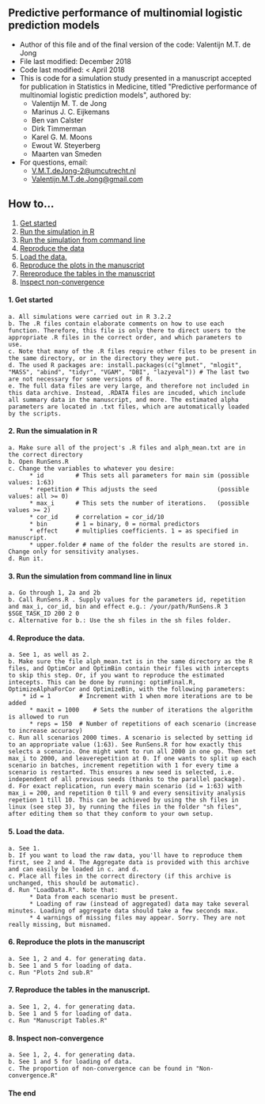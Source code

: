 ## Predictive performance of multinomial logistic prediction models
* Author of this file and of the final version of the code: Valentijn M.T. de Jong
* File last modified: December 2018
* Code last modified: < April 2018
* This is code for a simulation study presented in a manuscript accepted for publication in Statistics in Medicine, titled "Predictive performance of multinomial logistic prediction models", authored by:
    * Valentijn M. T. de Jong
    * Marinus J. C. Eijkemans
    * Ben van Calster
    * Dirk Timmerman
    * Karel G. M. Moons
    * Ewout W. Steyerberg
    * Maarten van Smeden
* For questions, email: 
    * V.M.T.deJong-2@umcutrecht.nl
    * Valentijn.M.T.de.Jong@gmail.com

## How to...
1. [Get started](#start)
2. [Run the simulation in R](#inR)
3. [Run the simulation from command line](#cmd)
4. [Reproduce the data](#rep-data)
5. [Load the data.](#load)
6. [Reproduce the plots in the manuscript](#plots)
7. [Rereproduce the tables in the manuscript](#tables)
8. [Inspect non-convergence](#non-conv)

#### 1. Get started <a name="start"></a>
    a. All simulations were carried out in R 3.2.2
    b. The .R files contain elaborate comments on how to use each function. Therefore, this file is only there to direct users to the appropriate .R files in the correct order, and which parameters to use.
    c. Note that many of the .R files require other files to be present in the same directory, or in the directory they were put.
    d. The used R packages are: install.packages(c("glmnet", "mlogit", "MASS", "abind", "tidyr", "VGAM", "DBI", "lazyeval")) # The last two are not necessary for some versions of R.
    e. The full data files are very large, and therefore not included in this data archive. Instead, .RDATA files are incuded, which include all summary data in the manuscript, and more. The estimated alpha parameters are located in .txt files, which are automatically loaded by the scripts.

#### 2. Run the simualation in R <a name="inR"></a>
    a. Make sure all of the project's .R files and alph_mean.txt are in the correct directory
    b. Open RunSens.R
    c. Change the variables to whatever you desire:
	      * id         # This sets all parameters for main sim (possible values: 1:63)
	      * repetition # This adjusts the seed                 (possible values: all >= 0)
 	      * max_i      # This sets the number of iterations.   (possible values >= 2)
	      * cor_id	   # correlation = cor_id/10
	      * bin        # 1 = binary, 0 = normal predictors
	      * effect     # multiplies coefficients. 1 = as specified in manuscript. 
	      * upper.folder # name of the folder the results are stored in. Change only for sensitivity analyses.
    d. Run it.

#### 3. Run the simulation from command line in linux <a name="cmd"></a>
    a. Go through 1, 2a and 2b
    b. Call RunSens.R . Supply values for the parameters id, repetition and max_i, cor_id, bin and effect e.g.:	/your/path/RunSens.R 3 $SGE_TASK_ID 200 2 0
    c. Alternative for b.: Use the sh files in the sh files folder.

#### 4. Reproduce the data. <a name="rep-data"></a>
    a. See 1, as well as 2.
    b. Make sure the file alph_mean.txt is in the same directory as the R files, and OptimCor and OptimBin contain their files with intercepts to skip this step. Or, if you want to reproduce the estimated intecepts. This can be done by running: optimFinal.R, OptimizeAlphaForCor and OptimizeBin, with the following parameters:
  	    * id = 1 		# Increment with 1 when more iterations are to be added
  		  * maxit = 1000	# Sets the number of iterations the algorithm is allowed to run
  		  * reps = 150 	# Number of repetitions of each scenario (increase to increase accuracy)
    c. Run all scenarios 2000 times. A scenario is selected by setting id to an appropriate value (1:63). See RunSens.R for how exactly this selects a scenario. One might want to run all 2000 in one go. Then set max_i to 2000, and leaverepetition at 0. If one wants to split up each scenario in batches, increment repetition with 1 for every time a scenario is restarted. This ensures a new seed is selected, i.e. independent of all previous seeds (thanks to the parallel package).
    d. For exact replication, run every main scenario (id = 1:63) with max_i = 200, and repetition 0 till 9 and every sensitivity analysis repetion 1 till 10. This can be achieved by using the sh files in linux (see step 3), by running the files in the folder "sh files", after editing them so that they conform to your own setup.

#### 5. Load the data. <a name="load"></a>
    a. See 1.
    b. If you want to load the raw data, you'll have to reproduce them first, see 2 and 4. The Aggregate data is provided with this archive and can easily be loaded in c. and d.
    c. Place all files in the correct directory (if this archive is unchanged, this should be automatic).
    d. Run "LoadData.R". Note that: 
	      * Data from each scenario must be present. 
	      * Loading of raw (instead of aggregated) data may take several minutes. Loading of aggregate data should take a few seconds max.
	      * 4 warnings of missing files may appear. Sorry. They are not really missing, but misnamed.

#### 6. Reproduce the plots in the manuscript <a name="plots"></a>
    a. See 1, 2 and 4. for generating data.
    b. See 1 and 5 for loading of data.
    c. Run "Plots 2nd sub.R"

#### 7. Reproduce the tables in the manuscript. <a name="tables"></a>
    a. See 1, 2, 4. for generating data.
    b. See 1 and 5 for loading of data.
    c. Run "Manuscript Tables.R"

#### 8. Inspect non-convergence <a name="non-conv"></a>
    a. See 1, 2, 4. for generating data.
    b. See 1 and 5 for loading of data.
    c. The proportion of non-convergence can be found in "Non-convergence.R"

#### The end